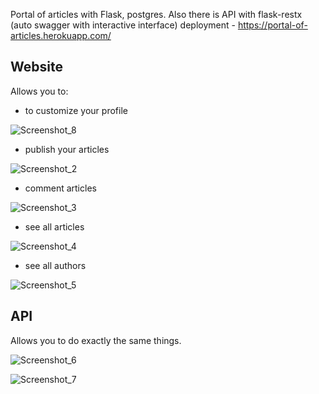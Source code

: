 Portal of articles with Flask, postgres. Also there is API with flask-restx (auto swagger with interactive interface)
deployment - https://portal-of-articles.herokuapp.com/


## Website

Allows you to:

* to customize your profile

![Screenshot_8](https://user-images.githubusercontent.com/67502319/140837520-ba762b0e-03e9-4e5e-9150-e46939af682b.jpg)

* publish your articles

![Screenshot_2](https://user-images.githubusercontent.com/67502319/140826700-49a4ae9a-87bb-4160-999d-8c4e4b604e3f.jpg)

* comment articles

![Screenshot_3](https://user-images.githubusercontent.com/67502319/140826719-f03028cc-9381-47ee-a107-8a427aa00cc0.jpg)

* see all articles

![Screenshot_4](https://user-images.githubusercontent.com/67502319/140826729-96d4ce7b-38f8-4190-a6f0-cf0249adf1f0.jpg)

* see all authors

![Screenshot_5](https://user-images.githubusercontent.com/67502319/140826756-83146e43-27e0-4d18-8df0-e1da154f0c19.jpg)

## API

Allows you to do exactly the same things.

![Screenshot_6](https://user-images.githubusercontent.com/67502319/140826772-e25da38b-37e2-4eae-af71-4bad44a29722.jpg)

![Screenshot_7](https://user-images.githubusercontent.com/67502319/140826782-6104c639-e649-4da3-89f9-b6ba964a1f00.jpg)

